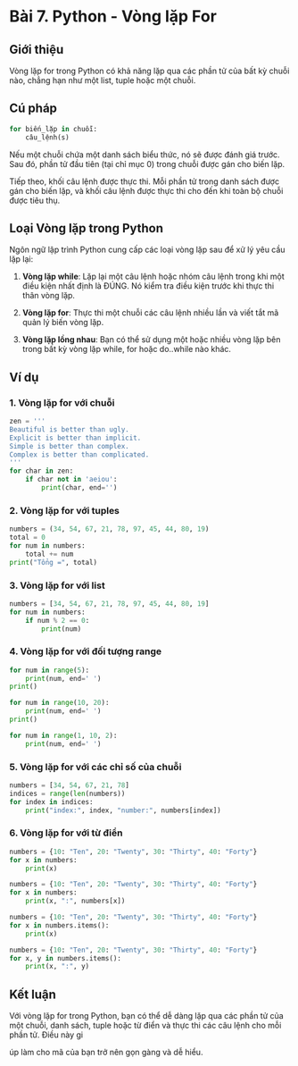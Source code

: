 # Bài 7. Python - Vòng lặp For

## Giới thiệu

Vòng lặp for trong Python có khả năng lặp qua các phần tử của bất kỳ chuỗi nào, chẳng hạn như một list, tuple hoặc một chuỗi.

## Cú pháp

```python
for biến_lặp in chuỗi:
    câu_lệnh(s)
```

Nếu một chuỗi chứa một danh sách biểu thức, nó sẽ được đánh giá trước. Sau đó, phần tử đầu tiên (tại chỉ mục 0) trong chuỗi được gán cho biến lặp.

Tiếp theo, khối câu lệnh được thực thi. Mỗi phần tử trong danh sách được gán cho biến lặp, và khối câu lệnh được thực thi cho đến khi toàn bộ chuỗi được tiêu thụ.


## Loại Vòng lặp trong Python

Ngôn ngữ lập trình Python cung cấp các loại vòng lặp sau để xử lý yêu cầu lặp lại:

1. **Vòng lặp while**: Lặp lại một câu lệnh hoặc nhóm câu lệnh trong khi một điều kiện nhất định là ĐÚNG. Nó kiểm tra điều kiện trước khi thực thi thân vòng lặp.

2. **Vòng lặp for**: Thực thi một chuỗi các câu lệnh nhiều lần và viết tắt mã quản lý biến vòng lặp.

3. **Vòng lặp lồng nhau**: Bạn có thể sử dụng một hoặc nhiều vòng lặp bên trong bất kỳ vòng lặp while, for hoặc do..while nào khác.

## Ví dụ

### 1. Vòng lặp for với chuỗi

```python
zen = '''
Beautiful is better than ugly.
Explicit is better than implicit.
Simple is better than complex.
Complex is better than complicated.
'''
for char in zen:
    if char not in 'aeiou':
        print(char, end='')
```

### 2. Vòng lặp for với tuples

```python
numbers = (34, 54, 67, 21, 78, 97, 45, 44, 80, 19)
total = 0
for num in numbers:
    total += num
print("Tổng =", total)
```

### 3. Vòng lặp for với list

```python
numbers = [34, 54, 67, 21, 78, 97, 45, 44, 80, 19]
for num in numbers:
    if num % 2 == 0:
        print(num)
```

### 4. Vòng lặp for với đối tượng range

```python
for num in range(5):
    print(num, end=' ')
print()

for num in range(10, 20):
    print(num, end=' ')
print()

for num in range(1, 10, 2):
    print(num, end=' ')
```

### 5. Vòng lặp for với các chỉ số của chuỗi

```python
numbers = [34, 54, 67, 21, 78]
indices = range(len(numbers))
for index in indices:
    print("index:", index, "number:", numbers[index])
```

### 6. Vòng lặp for với từ điển

```python
numbers = {10: "Ten", 20: "Twenty", 30: "Thirty", 40: "Forty"}
for x in numbers:
    print(x)

numbers = {10: "Ten", 20: "Twenty", 30: "Thirty", 40: "Forty"}
for x in numbers:
    print(x, ":", numbers[x])

numbers = {10: "Ten", 20: "Twenty", 30: "Thirty", 40: "Forty"}
for x in numbers.items():
    print(x)

numbers = {10: "Ten", 20: "Twenty", 30: "Thirty", 40: "Forty"}
for x, y in numbers.items():
    print(x, ":", y)
```

## Kết luận

Với vòng lặp for trong Python, bạn có thể dễ dàng lặp qua các phần tử của một chuỗi, danh sách, tuple hoặc từ điển và thực thi các câu lệnh cho mỗi phần tử. Điều này gi

úp làm cho mã của bạn trở nên gọn gàng và dễ hiểu.